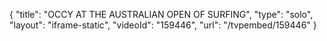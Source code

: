 {
    "title": "OCCY AT THE AUSTRALIAN OPEN OF SURFING",
    "type": "solo",
    "layout": "iframe-static",
    "videoId": "159446",
    "url": "\/tvpembed\/159446"
}